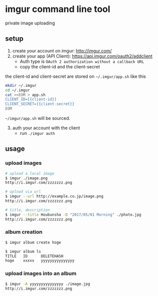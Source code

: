 # imgur command line tool

private image uploading

## setup

1. create your account on imgur: http://imgur.com/
1. create your app (API Client): https://api.imgur.com/oauth2/addclient
    - Auth type is `OAuth 2 authorization without a callback URL`
    - copy the client-id and the client-secret

the client-id and client-secret are stored on `~/.imgur/app.sh` like this

```bash
mkdir ~/.imgur
cd ~/.imgur
cat <<EOM > app.sh
CLIENT_ID={{client-id}}
CLIENT_SECRET={{client-secret}}
EOM
```

`~/imgur/app.sh` will be sourced.

3. auth your account with the client
    - run `./imgur auth`

## usage

### upload images

```bash
# upload a local image
$ imgur ./image.png
http://i.imgur.com/zzzzzzz.png

# upload via url
$ imgur --url http://example.co.jp/image.png
http://i.imgur.com/zzzzzzz.png

# title, description
$ imgur --title Houbunsha -D "2017/05/01 Morning" ./photo.jpg
http://i.imgur.com/zzzzzzz.png
```

### album creation

```bash
$ imgur album create hoge

$ imgur album ls
TITLE   ID      DELETEHASH
hoge    xxxxx   yyyyyyyyyyyyyyy
```

### upload images into an album

```bash
$ imgur -A yyyyyyyyyyyyyyy ./image.jpg
http://i.imgur.com/zzzzzzz.png
```

